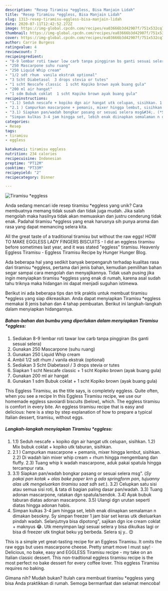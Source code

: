```yaml
---
description: "Resep Tiramisu *eggless, Bisa Manjain Lidah"
title: "Resep Tiramisu *eggless, Bisa Manjain Lidah"
slug: 1313-resep-tiramisu-eggless-bisa-manjain-lidah
date: 2020-07-11T12:42:52.272Z
image: https://img-global.cpcdn.com/recipes/ea03666b3d42907f/751x532cq70/tiramisu-eggless-foto-resep-utama.jpg
thumbnail: https://img-global.cpcdn.com/recipes/ea03666b3d42907f/751x532cq70/tiramisu-eggless-foto-resep-utama.jpg
cover: https://img-global.cpcdn.com/recipes/ea03666b3d42907f/751x532cq70/tiramisu-eggless-foto-resep-utama.jpg
author: Carrie Burgess
ratingvalue: 4
reviewcount: 7
recipeingredient:
- "8-9 lembar roti tawar low carb tanpa pinggiran bs ganti sesuai selera"
- "250 Mascarpone suhu ruang"
- "250 Liquid Whip cream"
- "1/2 sdt rhum  vanila ekstrak optional"
- "3 Scht Diabetasol  3 drops stevia or tutes"
- "1 scht Nescafe classic  1 scht Kopiko brown ayak buang gula"
- "200 ml air hangat"
- "1 sdm Bubuk coklat  1 scht Kopiko brown ayak buang gula"
recipeinstructions:
- "1.1) Seduh nescafe + kopiko dgn air hangat utk celupan, sisihkan. 1.2) Mix bubuk coklat + kopiko utk taburan, sisihkan."
- "2.1 ) Campurkan mascarpone + pemanis, mixer hingga lembut, sisihkan. 2.2) Di wadah lain mixer whip cream + rhum hingga mengembang dan fluffy. 2.3) Tuang whip k wadah mascarpone, aduk pakai spatula hingga tercampur rata."
- "3.1) Siapkan pan/wadah bongkar pasang or sesuai selera msg&#34;. (*Sy pakai pan kotak + alas bake paper krn g ada springform pan, tujuanny alas utk mengeluarkan tiramisu saat sdh set.*). 3.2) Celupkan satu sisi atau semua sisi roti, &amp; tata di bagian paling dasar pan/wadah. 3.3) Tuang adonan mascarpone, ratakan dgn spatula/sendok. 3.4) Ayak bubuk taburan diatas adonan mascarpone. 3.5) Ulangi dgn urutan seperti diatas hingga adonan habis."
- "Simpan kulkas 3-4 jam hingga set, lebih enak diinapkan semalaman n dimakan besokny. Sy simpan freezer 1 jam biar set keras utk dkeluarkan pindah wadah. Selanjutnya bisa dipotong&#34;, sajikan dgn ice cream coklat + maknyus 😂. Utk menyimpan lagi sesuai selera y bisa dikulkas lagi or bisa di freezer utk tingkat beku yg berbeda. Selera sj y.. 😊"
categories:
- Resep
tags:
- tiramisu
- eggless

katakunci: tiramisu eggless 
nutrition: 234 calories
recipecuisine: Indonesian
preptime: "PT12M"
cooktime: "PT33M"
recipeyield: "2"
recipecategory: Dinner

---
```



![Tiramisu *eggless](https://img-global.cpcdn.com/recipes/ea03666b3d42907f/751x532cq70/tiramisu-eggless-foto-resep-utama.jpg)

Anda sedang mencari ide resep tiramisu *eggless yang unik? Cara membuatnya memang tidak susah dan tidak juga mudah. Jika salah mengolah maka hasilnya tidak akan memuaskan dan justru cenderung tidak enak. Padahal tiramisu *eggless yang enak harusnya sih punya aroma dan rasa yang dapat memancing selera kita.

All the great taste of a traditional tiramisu but without the raw eggs! HOW TO MAKE EGGLESS LADY FINGERS BISCUITS - I did an eggless tiramisu before sometimes last year, and it was stated &#34;eggless&#34; tiramisu. Heavenly Eggless Tiramisu - Eggless Tiramisu Recipe by Hunger Hunger Blog.

Ada beberapa hal yang sedikit banyak berpengaruh terhadap kualitas rasa dari tiramisu *eggless, pertama dari jenis bahan, kemudian pemilihan bahan segar sampai cara mengolah dan menyajikannya. Tidak usah pusing jika ingin menyiapkan tiramisu *eggless yang enak di rumah, karena asal sudah tahu triknya maka hidangan ini dapat menjadi suguhan istimewa.


Berikut ini ada beberapa tips dan trik praktis untuk membuat tiramisu *eggless yang siap dikreasikan. Anda dapat menyiapkan Tiramisu *eggless memakai 8 jenis bahan dan 4 tahap pembuatan. Berikut ini langkah-langkah dalam menyiapkan hidangannya.

<!--inarticleads1-->

##### Bahan-bahan dan bumbu yang diperlukan dalam menyiapkan Tiramisu *eggless:

1. Sediakan 8-9 lembar roti tawar low carb tanpa pinggiran (bs ganti sesuai selera)
1. Gunakan 250 Mascarpone (suhu ruang)
1. Gunakan 250 Liquid Whip cream
1. Ambil 1/2 sdt rhum / vanila ekstrak (optional)
1. Sediakan 3 Scht Diabetasol / 3 drops stevia or tutes
1. Siapkan 1 scht Nescafe classic + 1 scht Kopiko brown (ayak buang gula)
1. Gunakan 200 ml air hangat
1. Gunakan 1 sdm Bubuk coklat + 1 scht Kopiko brown (ayak buang gula)


This Eggless Tiramisu, as the title says, is completely eggless. Quite often, when you see a recipe In this Eggless Tiramisu recipe, we use our homemade eggless savoiardi biscuits (below), which. The eggless tiramisu is comfort in every bite. An eggless tiramisu recipe that is easy and delicious: here is a step by step explanation of how to prepare a typical Italian dessert, tiramisu, without eggs. 

<!--inarticleads2-->

##### Langkah-langkah menyiapkan Tiramisu *eggless:

1. 1.1) Seduh nescafe + kopiko dgn air hangat utk celupan, sisihkan. 1.2) Mix bubuk coklat + kopiko utk taburan, sisihkan.
1. 2.1 ) Campurkan mascarpone + pemanis, mixer hingga lembut, sisihkan. 2.2) Di wadah lain mixer whip cream + rhum hingga mengembang dan fluffy. 2.3) Tuang whip k wadah mascarpone, aduk pakai spatula hingga tercampur rata.
1. 3.1) Siapkan pan/wadah bongkar pasang or sesuai selera msg&#34;. (*Sy pakai pan kotak + alas bake paper krn g ada springform pan, tujuanny alas utk mengeluarkan tiramisu saat sdh set.*). 3.2) Celupkan satu sisi atau semua sisi roti, &amp; tata di bagian paling dasar pan/wadah. 3.3) Tuang adonan mascarpone, ratakan dgn spatula/sendok. 3.4) Ayak bubuk taburan diatas adonan mascarpone. 3.5) Ulangi dgn urutan seperti diatas hingga adonan habis.
1. Simpan kulkas 3-4 jam hingga set, lebih enak diinapkan semalaman n dimakan besokny. Sy simpan freezer 1 jam biar set keras utk dkeluarkan pindah wadah. Selanjutnya bisa dipotong&#34;, sajikan dgn ice cream coklat + maknyus 😂. Utk menyimpan lagi sesuai selera y bisa dikulkas lagi or bisa di freezer utk tingkat beku yg berbeda. Selera sj y.. 😊


This is a simple yet great-tasting recipe for an Eggless Tiramisu. It omits the raw eggs but uses mascarpone cheese. Pretty smart move I must say! · Delicious, no bake, easy and EGGLESS Tiramisu recipe - my take on an Italian classic dessert. This non-tradtional eggless tiramisu recipe is the most perfect no bake dessert for every coffee lover. This eggless Tiramisu requires no baking. 

Gimana nih? Mudah bukan? Itulah cara membuat tiramisu *eggless yang bisa Anda praktikkan di rumah. Semoga bermanfaat dan selamat mencoba!
